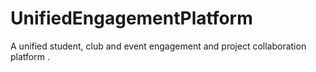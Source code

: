 # UnifiedEngagementPlatform
A unified student, club and event engagement and project collaboration platform .
